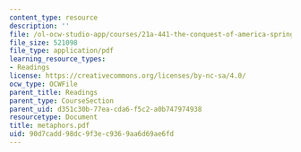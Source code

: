 ```yaml
---
content_type: resource
description: ''
file: /ol-ocw-studio-app/courses/21a-441-the-conquest-of-america-spring-2004/90d7cadd98dc9f3ec9369aa6d69ae6fd_metaphors.pdf
file_size: 521098
file_type: application/pdf
learning_resource_types:
- Readings
license: https://creativecommons.org/licenses/by-nc-sa/4.0/
ocw_type: OCWFile
parent_title: Readings
parent_type: CourseSection
parent_uid: d351c30b-77ea-cda6-f5c2-a0b747974938
resourcetype: Document
title: metaphors.pdf
uid: 90d7cadd-98dc-9f3e-c936-9aa6d69ae6fd
---
```

